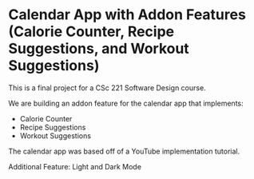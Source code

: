 # Calendar App with Addon Features (Calorie Counter, Recipe Suggestions, and Workout Suggestions)

This is a final project for a CSc 221 Software Design course. 

We are building an addon feature for the calendar app that implements:
- Calorie Counter
- Recipe Suggestions
- Workout Suggestions

The calendar app was based off of a YouTube implementation tutorial.

Additional Feature: Light and Dark Mode


